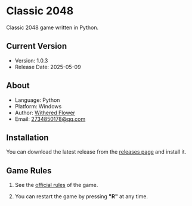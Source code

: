 # Classic 2048

Classic 2048 game written in Python.

## Current Version

- Version: 1.0.3
- Release Date: 2025-05-09

## About

- Language: Python
- Platform: Windows
- Author: [Withered Flower](https://github.com/Withered-Flower-0422)
- Email: 2734850178@qq.com

## Installation

You can download the latest release from the [releases page](https://github.com/Withered-Flower-0422/Classic2048/releases) and install it.

## Game Rules

1. See the [official rules](https://en.wikipedia.org/wiki/2048_(video_game)) of the game.

2. You can restart the game by pressing **"R"** at any time.
